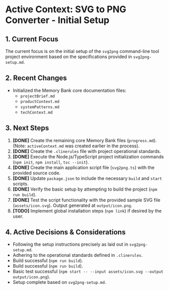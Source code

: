 # Active Context: SVG to PNG Converter - Initial Setup

## 1. Current Focus

The current focus is on the initial setup of the `svg2png` command-line tool project environment based on the specifications provided in `svg2png-setup.md`.

## 2. Recent Changes

- Initialized the Memory Bank core documentation files:
  - `projectBrief.md`
  - `productContext.md`
  - `systemPatterns.md`
  - `techContext.md`

## 3. Next Steps

1. **[DONE]** Create the remaining core Memory Bank files (`progress.md`). (Note: `activeContext.md` was created earlier in the process).
2. **[DONE]** Create the `.clinerules` file with project operational standards.
3. **[DONE]** Execute the Node.js/TypeScript project initialization commands (`npm init`, `npm install`, `tsc --init`).
4. **[DONE]** Create the main application script file (`svg2png.ts`) with the provided source code.
5. **[DONE]** Update `package.json` to include the necessary `build` and `start` scripts.
6. **[DONE]** Verify the basic setup by attempting to build the project (`npm run build`).
7. **[DONE]** Test the script functionality with the provided sample SVG file (`assets/icon.svg`). Output generated at `output/icon.png`.
8. **[TODO]** Implement global installation steps (`npm link`) if desired by the user.

## 4. Active Decisions & Considerations

- Following the setup instructions precisely as laid out in `svg2png-setup.md`.
- Adhering to the operational standards defined in `.clinerules`.
- Build successful (`npm run build`).
- Build successful (`npm run build`).
- Basic test successful (`npm start -- --input assets/icon.svg --output output/icon.png`).
- Setup complete based on `svg2png-setup.md`.
